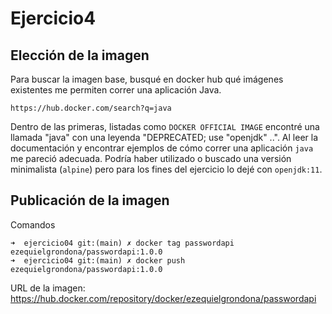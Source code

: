 # Ejercicio4
## Elección de la imagen
Para buscar la imagen base, busqué en docker hub qué imágenes existentes me permiten correr una aplicación Java.

```
https://hub.docker.com/search?q=java
```

Dentro de las primeras, listadas como `DOCKER OFFICIAL IMAGE` encontré una llamada "java" con una leyenda "DEPRECATED; use "openjdk" ..". Al leer la documentación y encontrar ejemplos de cómo correr una aplicación `java` me pareció adecuada. Podría haber utilizado o buscado una versión minimalista (`alpine`) pero para los fines del ejercicio lo dejé con `openjdk:11`.

## Publicación de la imagen
Comandos
```shell
➜  ejercicio04 git:(main) ✗ docker tag passwordapi ezequielgrondona/passwordapi:1.0.0
➜  ejercicio04 git:(main) ✗ docker push ezequielgrondona/passwordapi:1.0.0 
```
URL de la imagen: https://hub.docker.com/repository/docker/ezequielgrondona/passwordapi
